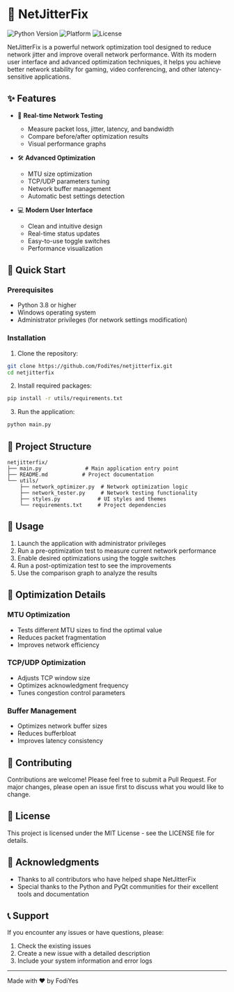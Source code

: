 # 🚀 NetJitterFix

![Python Version](https://img.shields.io/badge/python-3.8%2B-blue)
![Platform](https://img.shields.io/badge/platform-Windows-lightgrey)
![License](https://img.shields.io/badge/license-MIT-green)

NetJitterFix is a powerful network optimization tool designed to reduce network jitter and improve overall network performance. With its modern user interface and advanced optimization techniques, it helps you achieve better network stability for gaming, video conferencing, and other latency-sensitive applications.

## ✨ Features

- 🔄 **Real-time Network Testing**
  - Measure packet loss, jitter, latency, and bandwidth
  - Compare before/after optimization results
  - Visual performance graphs

- 🛠 **Advanced Optimization**
  - MTU size optimization
  - TCP/UDP parameters tuning
  - Network buffer management
  - Automatic best settings detection

- 💻 **Modern User Interface**
  - Clean and intuitive design
  - Real-time status updates
  - Easy-to-use toggle switches
  - Performance visualization

## 🚀 Quick Start

### Prerequisites

- Python 3.8 or higher
- Windows operating system
- Administrator privileges (for network settings modification)

### Installation

1. Clone the repository:
```bash
git clone https://github.com/FodiYes/netjitterfix.git
cd netjitterfix
```

2. Install required packages:
```bash
pip install -r utils/requirements.txt
```

3. Run the application:
```bash
python main.py
```

## 📁 Project Structure

```
netjitterfix/
├── main.py              # Main application entry point
├── README.md           # Project documentation
└── utils/
    ├── network_optimizer.py  # Network optimization logic
    ├── network_tester.py     # Network testing functionality
    ├── styles.py            # UI styles and themes
    └── requirements.txt     # Project dependencies
```

## 🎯 Usage

1. Launch the application with administrator privileges
2. Run a pre-optimization test to measure current network performance
3. Enable desired optimizations using the toggle switches
4. Run a post-optimization test to see the improvements
5. Use the comparison graph to analyze the results

## 🔧 Optimization Details

### MTU Optimization
- Tests different MTU sizes to find the optimal value
- Reduces packet fragmentation
- Improves network efficiency

### TCP/UDP Optimization
- Adjusts TCP window size
- Optimizes acknowledgment frequency
- Tunes congestion control parameters

### Buffer Management
- Optimizes network buffer sizes
- Reduces bufferbloat
- Improves latency consistency

## 🤝 Contributing

Contributions are welcome! Please feel free to submit a Pull Request. For major changes, please open an issue first to discuss what you would like to change.

## 📝 License

This project is licensed under the MIT License - see the LICENSE file for details.

## 🙏 Acknowledgments

- Thanks to all contributors who have helped shape NetJitterFix
- Special thanks to the Python and PyQt communities for their excellent tools and documentation

## 📞 Support

If you encounter any issues or have questions, please:
1. Check the existing issues
2. Create a new issue with a detailed description
3. Include your system information and error logs

---
Made with ❤️ by FodiYes
